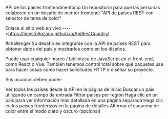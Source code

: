 API de los países frontendmentor.io
Un repositorio para que las personas colaboren en un desafío de mentor frontend: "API de países REST con selector de tema de color"


Enlace al sitio web en vivo ---->https://jmestrelozano.github.io/ApiRestCountry/

#challenger
Su desafío es integrarse con la API de países REST para obtener datos del país y mostrarlos como en los diseños.

Puede usar cualquier marco / biblioteca de JavaScript en el front-end, como React o Vue. También tenemos control total sobre qué paquetes usa para hacer cosas como hacer solicitudes HTTP o diseñar su proyecto.

Sus usuarios deben poder:

Ver todos los países desde la API en la página de inicio
Buscar un país utilizando un campo de entrada
Filtrar países por región
Haga clic en un país para ver información más detallada en una página separada
Haga clic en los países fronterizos en la página de detalles
Alternar el esquema de color entre el modo claro y oscuro (opcional)
